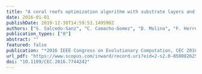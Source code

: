 ```yaml
---
title: "A coral reefs optimization algorithm with substrate layers and local search for large scale global optimization"
date: 2016-01-01
publishDate: 2019-12-30T14:59:53.149590Z
authors: ["S. Salcedo-Sanz", "C. Camacho-Gomez", "D. Molina", "F. Herrera"]
publication_types: ["0"]
abstract: ""
featured: false
publication: "*2016 IEEE Congress on Evolutionary Computation, CEC 2016*"
url_pdf: "https://www.scopus.com/inward/record.uri?eid=2-s2.0-85008262520&doi=10.1109%2fCEC.2016.7744242&partnerID=40&md5=fb549ac577840f824847b20300c8ae92"
doi: "10.1109/CEC.2016.7744242"
---
```


